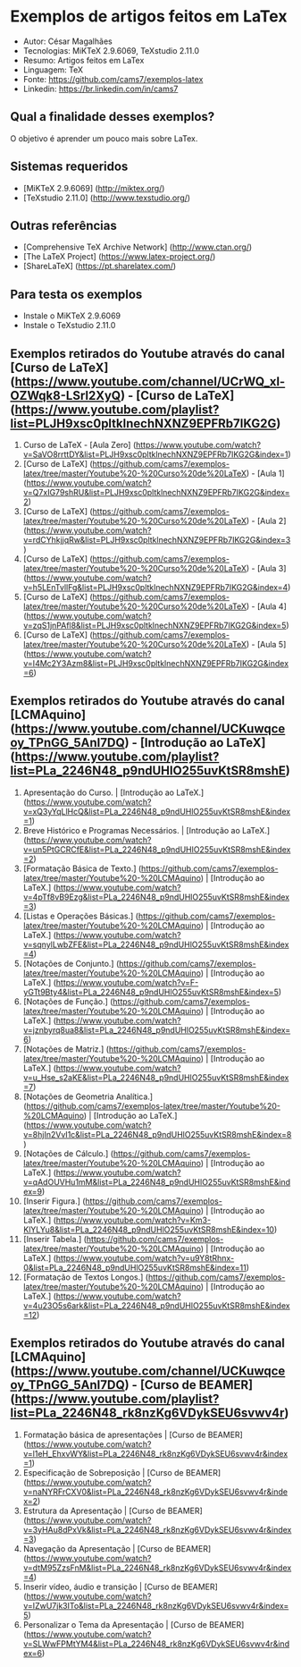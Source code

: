 Exemplos de artigos feitos em LaTex
========================
* Autor: César Magalhães
* Tecnologias: MiKTeX 2.9.6069, TeXstudio 2.11.0 
* Resumo: Artigos feitos em LaTex
* Linguagem: TeX
* Fonte: <https://github.com/cams7/exemplos-latex>
* Linkedin: <https://br.linkedin.com/in/cams7>

Qual a finalidade desses exemplos?
-------------------
O objetivo é aprender um pouco mais sobre LaTex.

Sistemas requeridos
-------------------
* [MiKTeX 2.9.6069] (http://miktex.org/)
* [TeXstudio 2.11.0] (http://www.texstudio.org/)

Outras referências
-------------------
* [Comprehensive TeX Archive Network] (http://www.ctan.org/)
* [The LaTeX Project] (https://www.latex-project.org/)
* [ShareLaTeX] (https://pt.sharelatex.com/)

Para testa os exemplos
-------------------
* Instale o MiKTeX 2.9.6069
* Instale o TeXstudio 2.11.0

Exemplos retirados do Youtube através do canal [Curso de LaTeX] (https://www.youtube.com/channel/UCrWQ_xl-OZWqk8-LSrl2XyQ) - [Curso de LaTeX] (https://www.youtube.com/playlist?list=PLJH9xsc0pltklnechNXNZ9EPFRb7IKG2G)
-------------------
01. Curso de LaTeX - [Aula Zero] (https://www.youtube.com/watch?v=SaVO8rrttDY&list=PLJH9xsc0pltklnechNXNZ9EPFRb7IKG2G&index=1)
02. [Curso de LaTeX] (https://github.com/cams7/exemplos-latex/tree/master/Youtube%20-%20Curso%20de%20LaTeX) - [Aula 1] (https://www.youtube.com/watch?v=Q7xIG79shRU&list=PLJH9xsc0pltklnechNXNZ9EPFRb7IKG2G&index=2)
03. [Curso de LaTeX] (https://github.com/cams7/exemplos-latex/tree/master/Youtube%20-%20Curso%20de%20LaTeX) - [Aula 2] (https://www.youtube.com/watch?v=rdCYhkjjqRw&list=PLJH9xsc0pltklnechNXNZ9EPFRb7IKG2G&index=3)
04. [Curso de LaTeX] (https://github.com/cams7/exemplos-latex/tree/master/Youtube%20-%20Curso%20de%20LaTeX) - [Aula 3] (https://www.youtube.com/watch?v=h5LEnTvllFg&list=PLJH9xsc0pltklnechNXNZ9EPFRb7IKG2G&index=4)
05. [Curso de LaTeX] (https://github.com/cams7/exemplos-latex/tree/master/Youtube%20-%20Curso%20de%20LaTeX) - [Aula 4] (https://www.youtube.com/watch?v=zqS1jnPAfl8&list=PLJH9xsc0pltklnechNXNZ9EPFRb7IKG2G&index=5)
06. [Curso de LaTeX] (https://github.com/cams7/exemplos-latex/tree/master/Youtube%20-%20Curso%20de%20LaTeX) - [Aula 5] (https://www.youtube.com/watch?v=I4Mc2Y3Azm8&list=PLJH9xsc0pltklnechNXNZ9EPFRb7IKG2G&index=6)

Exemplos retirados do Youtube através do canal [LCMAquino] (https://www.youtube.com/channel/UCKuwqceoy_TPnGG_5AnI7DQ) - [Introdução ao LaTeX] (https://www.youtube.com/playlist?list=PLa_2246N48_p9ndUHlO255uvKtSR8mshE)
-------------------
01. Apresentação do Curso. | [Introdução ao LaTeX.] (https://www.youtube.com/watch?v=xQ3yYqLlHcQ&list=PLa_2246N48_p9ndUHlO255uvKtSR8mshE&index=1)
02. Breve Histórico e Programas Necessários. | [Introdução ao LaTeX.] (https://www.youtube.com/watch?v=un5PtGCRCfE&list=PLa_2246N48_p9ndUHlO255uvKtSR8mshE&index=2)
03. [Formatação Básica de Texto.] (https://github.com/cams7/exemplos-latex/tree/master/Youtube%20-%20LCMAquino) | [Introdução ao LaTeX.] (https://www.youtube.com/watch?v=4pTf8vB9Ezg&list=PLa_2246N48_p9ndUHlO255uvKtSR8mshE&index=3)
04. [Listas e Operações Básicas.] (https://github.com/cams7/exemplos-latex/tree/master/Youtube%20-%20LCMAquino) | [Introdução ao LaTeX.] (https://www.youtube.com/watch?v=sqnylLwbZFE&list=PLa_2246N48_p9ndUHlO255uvKtSR8mshE&index=4)
05. [Notações de Conjunto.] (https://github.com/cams7/exemplos-latex/tree/master/Youtube%20-%20LCMAquino) | [Introdução ao LaTeX.] (https://www.youtube.com/watch?v=F-yGTt9Bty4&list=PLa_2246N48_p9ndUHlO255uvKtSR8mshE&index=5)
06. [Notações de Função.] (https://github.com/cams7/exemplos-latex/tree/master/Youtube%20-%20LCMAquino) | [Introdução ao LaTeX.] (https://www.youtube.com/watch?v=jznbyrq8ua8&list=PLa_2246N48_p9ndUHlO255uvKtSR8mshE&index=6)
07. [Notações de Matriz.] (https://github.com/cams7/exemplos-latex/tree/master/Youtube%20-%20LCMAquino) | [Introdução ao LaTeX.] (https://www.youtube.com/watch?v=u_Hse_s2aKE&list=PLa_2246N48_p9ndUHlO255uvKtSR8mshE&index=7)
08. [Notações de Geometria Analítica.] (https://github.com/cams7/exemplos-latex/tree/master/Youtube%20-%20LCMAquino) | [Introdução ao LaTeX.] (https://www.youtube.com/watch?v=8hjIn2VvI1c&list=PLa_2246N48_p9ndUHlO255uvKtSR8mshE&index=8)
09. [Notações de Cálculo.] (https://github.com/cams7/exemplos-latex/tree/master/Youtube%20-%20LCMAquino) | [Introdução ao LaTeX.] (https://www.youtube.com/watch?v=qAdOUVHu1mM&list=PLa_2246N48_p9ndUHlO255uvKtSR8mshE&index=9)
10. [Inserir Figura.] (https://github.com/cams7/exemplos-latex/tree/master/Youtube%20-%20LCMAquino) | [Introdução ao LaTeX.] (https://www.youtube.com/watch?v=Km3-KlYLYu8&list=PLa_2246N48_p9ndUHlO255uvKtSR8mshE&index=10)
11. [Inserir Tabela.] (https://github.com/cams7/exemplos-latex/tree/master/Youtube%20-%20LCMAquino) | [Introdução ao LaTeX.] (https://www.youtube.com/watch?v=u9Y8tRhnx-0&list=PLa_2246N48_p9ndUHlO255uvKtSR8mshE&index=11)
12. [Formatação de Textos Longos.] (https://github.com/cams7/exemplos-latex/tree/master/Youtube%20-%20LCMAquino) | [Introdução ao LaTeX.] (https://www.youtube.com/watch?v=4u23O5s6ark&list=PLa_2246N48_p9ndUHlO255uvKtSR8mshE&index=12)

Exemplos retirados do Youtube através do canal [LCMAquino] (https://www.youtube.com/channel/UCKuwqceoy_TPnGG_5AnI7DQ) - [Curso de BEAMER] (https://www.youtube.com/playlist?list=PLa_2246N48_rk8nzKg6VDykSEU6svwv4r)
-------------------
01. Formatação básica de apresentações | [Curso de BEAMER] (https://www.youtube.com/watch?v=l1eH_EhxvWY&list=PLa_2246N48_rk8nzKg6VDykSEU6svwv4r&index=1)
02. Especificação de Sobreposição | [Curso de BEAMER] (https://www.youtube.com/watch?v=naNYRFrCXV0&list=PLa_2246N48_rk8nzKg6VDykSEU6svwv4r&index=2)
03. Estrutura da Apresentação | [Curso de BEAMER] (https://www.youtube.com/watch?v=3yHAu8dPxVk&list=PLa_2246N48_rk8nzKg6VDykSEU6svwv4r&index=3)
04. Navegação da Apresentação | [Curso de BEAMER] (https://www.youtube.com/watch?v=dtM95ZzsFnM&list=PLa_2246N48_rk8nzKg6VDykSEU6svwv4r&index=4)
05. Inserir vídeo, áudio e transição | [Curso de BEAMER] (https://www.youtube.com/watch?v=IZwU7jk3ITo&list=PLa_2246N48_rk8nzKg6VDykSEU6svwv4r&index=5)
06. Personalizar o Tema da Apresentação | [Curso de BEAMER] (https://www.youtube.com/watch?v=SLWwFPMtYM4&list=PLa_2246N48_rk8nzKg6VDykSEU6svwv4r&index=6)